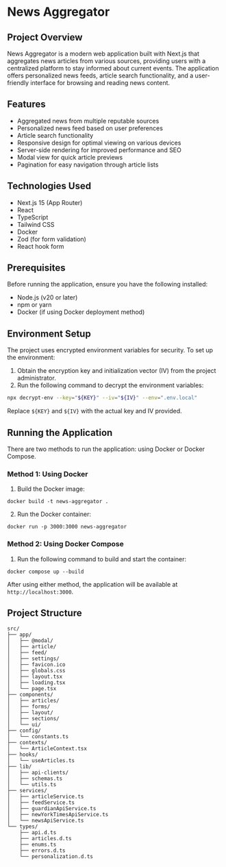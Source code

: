 # News Aggregator

## Project Overview

News Aggregator is a modern web application built with Next.js that aggregates news articles from various sources, providing users with a centralized platform to stay informed about current events. The application offers personalized news feeds, article search functionality, and a user-friendly interface for browsing and reading news content.

## Features

- Aggregated news from multiple reputable sources
- Personalized news feed based on user preferences
- Article search functionality
- Responsive design for optimal viewing on various devices
- Server-side rendering for improved performance and SEO
- Modal view for quick article previews
- Pagination for easy navigation through article lists

## Technologies Used

- Next.js 15 (App Router)
- React
- TypeScript
- Tailwind CSS
- Docker
- Zod (for form validation)
- React hook form

## Prerequisites

Before running the application, ensure you have the following installed:

- Node.js (v20 or later)
- npm or yarn
- Docker (if using Docker deployment method)

## Environment Setup

The project uses encrypted environment variables for security. To set up the environment:

1. Obtain the encryption key and initialization vector (IV) from the project administrator.
2. Run the following command to decrypt the environment variables:

```bash
npx decrypt-env --key="${KEY}" --iv="${IV}" --env=".env.local"
```

Replace `${KEY}` and `${IV}` with the actual key and IV provided.

## Running the Application

There are two methods to run the application: using Docker or Docker Compose.

### Method 1: Using Docker

1. Build the Docker image:

```shellscript
docker build -t news-aggregator .
```

2. Run the Docker container:

```shellscript
docker run -p 3000:3000 news-aggregator
```

### Method 2: Using Docker Compose

1. Run the following command to build and start the container:

```shellscript
docker compose up --build
```

After using either method, the application will be available at `http://localhost:3000`.

## Project Structure

```plaintext
src/
├── app/
│   ├── @modal/
│   ├── article/
│   ├── feed/
│   ├── settings/
│   ├── favicon.ico
│   ├── globals.css
│   ├── layout.tsx
│   ├── loading.tsx
│   └── page.tsx
├── components/
│   ├── articles/
│   ├── forms/
│   ├── layout/
│   ├── sections/
│   └── ui/
├── config/
│   └── constants.ts
├── contexts/
│   └── ArticleContext.tsx
├── hooks/
│   └── useArticles.ts
├── lib/
│   ├── api-clients/
│   ├── schemas.ts
│   └── utils.ts
├── services/
│   ├── articleService.ts
│   ├── feedService.ts
│   ├── guardianApiService.ts
│   ├── newYorkTimesApiService.ts
│   └── newsApiService.ts
└── types/
    ├── api.d.ts
    ├── articles.d.ts
    ├── enums.ts
    ├── errors.d.ts
    └── personalization.d.ts
```
